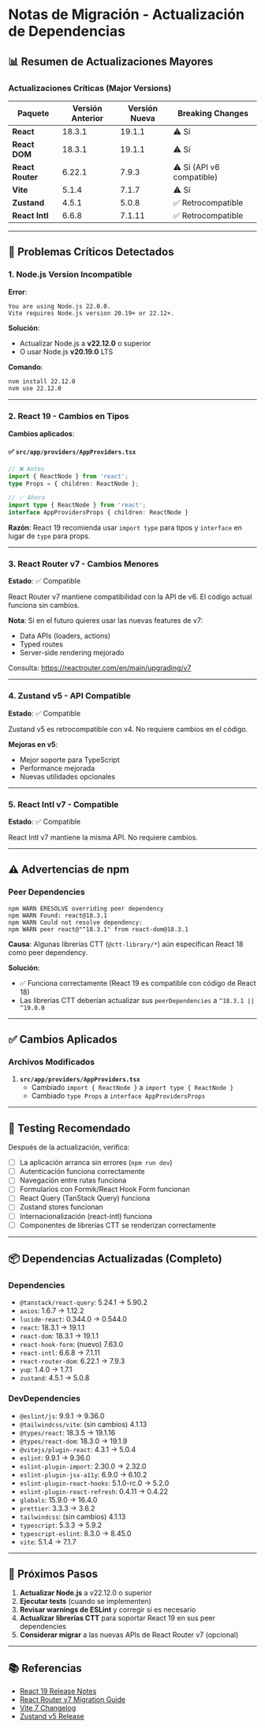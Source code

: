 # Notas de Migración - Actualización de Dependencias

## 📊 Resumen de Actualizaciones Mayores

### Actualizaciones Críticas (Major Versions)

| Paquete | Versión Anterior | Versión Nueva | Breaking Changes |
|---------|------------------|---------------|------------------|
| **React** | 18.3.1 | 19.1.1 | ⚠️ Sí |
| **React DOM** | 18.3.1 | 19.1.1 | ⚠️ Sí |
| **React Router** | 6.22.1 | 7.9.3 | ⚠️ Sí (API v6 compatible) |
| **Vite** | 5.1.4 | 7.1.7 | ⚠️ Sí |
| **Zustand** | 4.5.1 | 5.0.8 | ✅ Retrocompatible |
| **React Intl** | 6.6.8 | 7.1.11 | ✅ Retrocompatible |

---

## 🔴 Problemas Críticos Detectados

### 1. **Node.js Version Incompatible**

**Error**:
```
You are using Node.js 22.0.0. 
Vite requires Node.js version 20.19+ or 22.12+.
```

**Solución**:
- Actualizar Node.js a **v22.12.0** o superior
- O usar Node.js **v20.19.0** LTS

**Comando**:
```bash
nvm install 22.12.0
nvm use 22.12.0
```

---

### 2. **React 19 - Cambios en Tipos**

**Cambios aplicados**:

#### ✅ `src/app/providers/AppProviders.tsx`
```typescript
// ❌ Antes
import { ReactNode } from 'react';
type Props = { children: ReactNode };

// ✅ Ahora
import type { ReactNode } from 'react';
interface AppProvidersProps { children: ReactNode }
```

**Razón**: React 19 recomienda usar `import type` para tipos y `interface` en lugar de `type` para props.

---

### 3. **React Router v7 - Cambios Menores**

**Estado**: ✅ Compatible

React Router v7 mantiene compatibilidad con la API de v6. El código actual funciona sin cambios.

**Nota**: Si en el futuro quieres usar las nuevas features de v7:
- Data APIs (loaders, actions)
- Typed routes
- Server-side rendering mejorado

Consulta: https://reactrouter.com/en/main/upgrading/v7

---

### 4. **Zustand v5 - API Compatible**

**Estado**: ✅ Compatible

Zustand v5 es retrocompatible con v4. No requiere cambios en el código.

**Mejoras en v5**:
- Mejor soporte para TypeScript
- Performance mejorada
- Nuevas utilidades opcionales

---

### 5. **React Intl v7 - Compatible**

**Estado**: ✅ Compatible

React Intl v7 mantiene la misma API. No requiere cambios.

---

## ⚠️ Advertencias de npm

### Peer Dependencies

```
npm WARN ERESOLVE overriding peer dependency
npm WARN Found: react@18.3.1
npm WARN Could not resolve dependency:
npm WARN peer react@"^18.3.1" from react-dom@18.3.1
```

**Causa**: Algunas librerías CTT (`@ctt-library/*`) aún especifican React 18 como peer dependency.

**Solución**: 
- ✅ Funciona correctamente (React 19 es compatible con código de React 18)
- Las librerías CTT deberían actualizar sus `peerDependencies` a `^18.3.1 || ^19.0.0`

---

## ✅ Cambios Aplicados

### Archivos Modificados

1. **`src/app/providers/AppProviders.tsx`**
   - Cambiado `import { ReactNode }` a `import type { ReactNode }`
   - Cambiado `type Props` a `interface AppProvidersProps`

---

## 🧪 Testing Recomendado

Después de la actualización, verifica:

- [ ] La aplicación arranca sin errores (`npm run dev`)
- [ ] Autenticación funciona correctamente
- [ ] Navegación entre rutas funciona
- [ ] Formularios con Formik/React Hook Form funcionan
- [ ] React Query (TanStack Query) funciona
- [ ] Zustand stores funcionan
- [ ] Internacionalización (react-intl) funciona
- [ ] Componentes de librerías CTT se renderizan correctamente

---

## 📦 Dependencias Actualizadas (Completo)

### Dependencies
- `@tanstack/react-query`: 5.24.1 → 5.90.2
- `axios`: 1.6.7 → 1.12.2
- `lucide-react`: 0.344.0 → 0.544.0
- `react`: 18.3.1 → 19.1.1
- `react-dom`: 18.3.1 → 19.1.1
- `react-hook-form`: (nuevo) 7.63.0
- `react-intl`: 6.6.8 → 7.1.11
- `react-router-dom`: 6.22.1 → 7.9.3
- `yup`: 1.4.0 → 1.7.1
- `zustand`: 4.5.1 → 5.0.8

### DevDependencies
- `@eslint/js`: 9.9.1 → 9.36.0
- `@tailwindcss/vite`: (sin cambios) 4.1.13
- `@types/react`: 18.3.5 → 19.1.16
- `@types/react-dom`: 18.3.0 → 19.1.9
- `@vitejs/plugin-react`: 4.3.1 → 5.0.4
- `eslint`: 9.9.1 → 9.36.0
- `eslint-plugin-import`: 2.30.0 → 2.32.0
- `eslint-plugin-jsx-a11y`: 6.9.0 → 6.10.2
- `eslint-plugin-react-hooks`: 5.1.0-rc.0 → 5.2.0
- `eslint-plugin-react-refresh`: 0.4.11 → 0.4.22
- `globals`: 15.9.0 → 16.4.0
- `prettier`: 3.3.3 → 3.6.2
- `tailwindcss`: (sin cambios) 4.1.13
- `typescript`: 5.3.3 → 5.9.2
- `typescript-eslint`: 8.3.0 → 8.45.0
- `vite`: 5.1.4 → 7.1.7

---

## 🚀 Próximos Pasos

1. **Actualizar Node.js** a v22.12.0 o superior
2. **Ejecutar tests** (cuando se implementen)
3. **Revisar warnings de ESLint** y corregir si es necesario
4. **Actualizar librerías CTT** para soportar React 19 en sus peer dependencies
5. **Considerar migrar** a las nuevas APIs de React Router v7 (opcional)

---

## 📚 Referencias

- [React 19 Release Notes](https://react.dev/blog/2024/12/05/react-19)
- [React Router v7 Migration Guide](https://reactrouter.com/en/main/upgrading/v7)
- [Vite 7 Changelog](https://github.com/vitejs/vite/blob/main/packages/vite/CHANGELOG.md)
- [Zustand v5 Release](https://github.com/pmndrs/zustand/releases)
